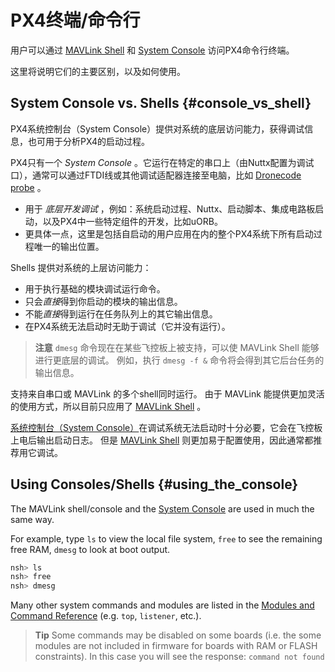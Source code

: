 # PX4终端/命令行

用户可以通过 [MAVLink Shell](../debug/mavlink_shell.md) 和 [System Console](../debug/system_console.md) 访问PX4命令行终端。

这里将说明它们的主要区别，以及如何使用。


## System Console vs. Shells {#console_vs_shell}

PX4系统控制台（System Console）提供对系统的底层访问能力，获得调试信息，也可用于分析PX4的启动过程。

PX4只有一个 *System Console* 。它运行在特定的串口上（由Nuttx配置为调试口），通常可以通过FTDI线或其他调试适配器连接至电脑，比如 [Dronecode probe](https://kb.zubax.com/display/MAINKB/Dronecode+Probe+documentation) 。
- 用于 *底层开发调试* ，例如：系统启动过程、Nuttx、启动脚本、集成电路板启动，以及PX4中一些特定组件的开发，比如uORB。
- 更具体一点，这里是包括自启动的用户应用在内的整个PX4系统下所有启动过程唯一的输出位置。

Shells 提供对系统的上层访问能力：
- 用于执行基础的模块调试运行命令。
- 只会*直接*得到你启动的模块的输出信息。
- 不能*直接*得到运行在任务队列上的其它输出信息。
- 在PX4系统无法启动时无助于调试（它并没有运行）。

> **注意** `dmesg` 命令现在在某些飞控板上被支持，可以使 MAVLink Shell 能够进行更底层的调试。 例如，执行 `dmesg -f &` 命令将会得到其它后台任务的输出信息。

支持来自串口或 MAVLink 的多个shell同时运行。 由于 MAVLink 能提供更加灵活的使用方式，所以目前只应用了 [MAVLink Shell](../debug/mavlink_shell.md) 。

[系统控制台（System Console）](../debug/system_console.md)在调试系统无法启动时十分必要，它会在飞控板上电后输出启动日志。 但是 [MAVLink Shell](../debug/mavlink_shell.md) 则更加易于配置使用，因此通常都推荐用它调试。


## Using Consoles/Shells {#using_the_console}

The MAVLink shell/console and the [System Console](../debug/system_console.md) are used in much the same way.

For example, type `ls` to view the local file system, `free` to see the remaining free RAM, `dmesg` to look at boot output.

```bash
nsh> ls
nsh> free
nsh> dmesg
```

Many other system commands and modules are listed in the [Modules and Command Reference](../middleware/modules_main.md) (e.g. `top`, `listener`, etc.).

> **Tip** Some commands may be disabled on some boards (i.e. the some modules are not included in firmware for boards with RAM or FLASH constraints). In this case you will see the response: `command not found`
